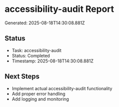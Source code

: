 # accessibility-audit Report

Generated: 2025-08-18T14:30:08.881Z

## Status
- Task: accessibility-audit
- Status: Completed
- Timestamp: 2025-08-18T14:30:08.881Z

## Next Steps
- Implement actual accessibility-audit functionality
- Add proper error handling
- Add logging and monitoring
